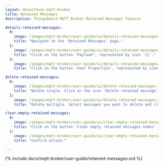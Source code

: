 ```yaml
---
layout: docwithnav-mqtt-broker
title: Retained Messages
description: ThingsBoard MQTT Broker Retained Messages feature

details-retained-messages:
  0:
    image: /images/mqtt-broker/user-guide/ui/details-retained-messages-1.png
    title: "Navigate to the 'Retained Messages' page."
  1:
    image: /images/mqtt-broker/user-guide/ui/details-retained-messages-2.png
    title: "Click on the button 'Payload', represented by icon '{}'."
  2:
    image: /images/mqtt-broker/user-guide/ui/details-retained-messages-3.png
    title: "Click on the button 'User Properties', represented by icon '[]'."

delete-retained-messages:
  0:
    image: /images/mqtt-broker/user-guide/ui/delete-retained-messages-1.png
    title: "Delete single. Click on the icon 'Delete retained message' and confirm action."
  1:
    image: /images/mqtt-broker/user-guide/ui/delete-retained-messages-2.png
    title: "Delete multiple. Select messages you want to delete and click on the 'Delete retained messages' button in the top right corner."

clear-empty-retained-messages:
  0:
    image: /images/mqtt-broker/user-guide/ui/clear-empty-retained-messages-1.png
    title: "Click on the button 'Clear empty retained messages nodes' in the top right corner."
  1:
    image: /images/mqtt-broker/user-guide/ui/clear-empty-retained-messages-2.png
    title: "Confirm action."

---
```


{% include docs/mqtt-broker/user-guide/retained-messages.md %}
